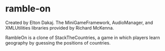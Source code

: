 # ramble-on
Created by Elton Dakaj. 
The MiniGameFramework, AudioManager, and XMLUtilities libraries provided by Richard McKenna.

RambleOn is a clone of StackTheCountries, a game in which players learn geography by guessing the positions of countries.
